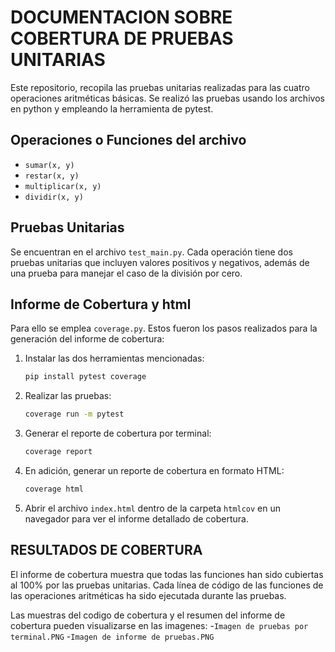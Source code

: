 # DOCUMENTACION SOBRE COBERTURA DE PRUEBAS UNITARIAS

Este repositorio, recopila las pruebas unitarias realizadas para las cuatro operaciones aritméticas básicas.
Se realizó las pruebas usando los archivos en python y empleando la herramienta de pytest.

## Operaciones o Funciones del archivo

- `sumar(x, y)`
- `restar(x, y)`
- `multiplicar(x, y)`
- `dividir(x, y)`

## Pruebas Unitarias

Se encuentran en el archivo `test_main.py`. Cada operación tiene dos pruebas unitarias que incluyen valores positivos y negativos, además de una prueba para manejar el caso de la división por cero.

## Informe de Cobertura y html

Para ello se emplea `coverage.py`. Estos fueron los pasos realizados para la generación del informe de cobertura:

1. Instalar las dos herramientas mencionadas:

    ```bash
    pip install pytest coverage
    ```

2. Realizar las pruebas:

    ```bash
    coverage run -m pytest
    ```

3. Generar el reporte de cobertura por terminal:

    ```bash
    coverage report
    ```

4. En adición, generar un reporte de cobertura en formato HTML:

    ```bash
    coverage html
    ```

5. Abrir el archivo `index.html` dentro de la carpeta `htmlcov` en un navegador para ver el informe detallado de cobertura.

## RESULTADOS DE COBERTURA

El informe de cobertura muestra que todas las funciones han sido cubiertas al 100% por las pruebas unitarias. 
Cada línea de código de las funciones de las operaciones aritméticas ha sido ejecutada durante las pruebas.

Las muestras del codigo de cobertura y el resumen del informe de cobertura pueden visualizarse en las imagenes:
-`Imagen de pruebas por terminal.PNG`
-`Imagen de informe de pruebas.PNG`
